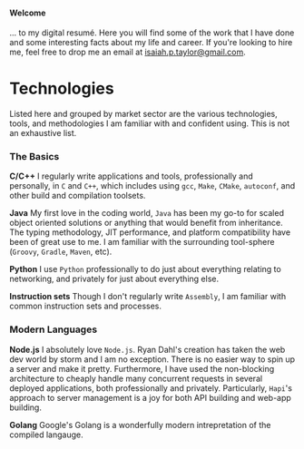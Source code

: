 #### Welcome
... to my digital resumé. Here you will find some of the work that I have done and some interesting facts about my life and career. If you're looking to hire me, feel free to drop me an email at [isaiah.p.taylor@gmail.com](mailto://isaiah.p.taylor@gmail.com).

# Technologies
Listed here and grouped by market sector are the various technologies, tools, and methodologies I am familiar with and confident using. This is not an exhaustive list.

### The Basics

**C/C++**
I regularly write applications and tools, professionally and personally, in `C` and `C++`, which includes using `gcc`, `Make`, `CMake`, `autoconf`, and other build and compilation toolsets.

**Java**
My first love in the coding world, `Java` has been my go-to for scaled object oriented solutions or anything that would benefit from inheritance. The typing methodology, JIT performance, and platform compatibility have been of great use to me. I am familiar with the surrounding tool-sphere (`Groovy`, `Gradle`, `Maven`, etc).

**Python**
I use `Python` professionally to do just about everything relating to networking, and privately for just about everything else.

**Instruction sets**
Though I don't regularly write `Assembly`, I am familiar with common instruction sets and processes.


### Modern Languages

**Node.js**
I absolutely love `Node.js`. Ryan Dahl's creation has taken the web dev world by storm and I am no exception. There is no easier way to spin up a server and make it pretty. Furthermore, I have used the non-blocking architecture to cheaply handle many concurrent requests in several deployed applications, both professionally and privately. Particularly, `Hapi`'s approach to server management is a joy for both API building and web-app building.

**Golang**
Google's Golang is a wonderfully modern intrepretation of the compiled langauge. 
